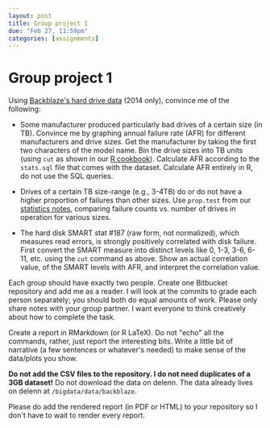 ```yaml
---
layout: post
title: Group project 1
due: "Feb 27, 11:59pm"
categories: [assignments]
---
```


# Group project 1

Using [Backblaze's hard drive data](https://www.backblaze.com/hard-drive-test-data.html) (2014 only), convince me of the following:

- Some manufacturer produced particularly bad drives of a certain size (in TB). Convince me by graphing annual failure rate (AFR) for different manufacturers and drive sizes. Get the manufacturer by taking the first two characters of the model name. Bin the drive sizes into TB units (using `cut` as shown in our [R cookbook](/cookbook/r.html)). Calculate AFR according to the `stats.sql` file that comes with the dataset. Calculate AFR entirely in R, do not use the SQL queries.

- Drives of a certain TB size-range (e.g., 3-4TB) do or do not have a higher proportion of failures than other sizes. Use `prop.test` from our [statistics notes](/notes/statistics.html), comparing failure counts vs. number of drives in operation for various sizes.

- The hard disk SMART stat #187 (raw form, not normalized), which measures read errors, is strongly positively correlated with disk failure. First convert the SMART measure into distinct levels like 0, 1-3, 3-6, 6-11, etc. using the `cut` command as above. Show an actual correlation value, of the SMART levels with AFR, and interpret the correlation value.

Each group should have exactly two people. Create one Bitbucket repository and add me as a reader. I will look at the commits to grade each person separately; you should both do equal amounts of work. Please only share notes with your group partner. I want everyone to think creatively about how to complete the task.

Create a report in RMarkdown (or R LaTeX). Do not "echo" all the commands, rather, just report the interesting bits. Write a little bit of narrative (a few sentences or whatever's needed) to make sense of the data/plots you show.

 **Do not add the CSV files to the repository. I do not need duplicates of a 3GB dataset!** Do not download the data on delenn. The data already lives on delenn at `/bigdata/data/backblaze`.

 Please do add the rendered report (in PDF or HTML) to your repository so I don't have to wait to render every report.

